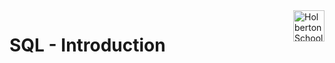<img  height="50px" align="right" src="https://apply.holbertonschool.com/holberton-logo.png" alt="Holberton School logo">

# SQL - Introduction
